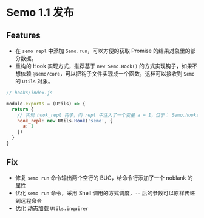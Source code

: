 # Semo 1.1 发布

## Features

* 在 `semo repl` 中添加 `Semo.run`，可以方便的获取 Promise 的结果对象里的部分数据。
* 重构的 Hook 实现方式，推荐基于 `new Semo.Hook()` 的方式实现钩子，如果不想依赖 `@semo/core`，可以把钩子文件实现成一个函数，这样可以接收到 `Semo` 的 `Utils` 对象。

```js
// hooks/index.js

module.exports = (Utils) => {
  return {
    // 实现 hook_repl 钩子，向 repl 中注入了一个变量 a = 1，位于： Semo.hooks.插件名.a
    hook_repl: new Utils.Hook('semo', {
      a: 1
    })
  }
}
```

## Fix

* 修复 `semo run` 命令输出两个空行的 BUG，给命令行添加了一个 noblank 的属性
* 优化 `semo run` 命令，采用 Shell 调用的方式调度，`--` 后的参数可以原样传递到远程命令
* 优化 动态加载 `Utils.inquirer`